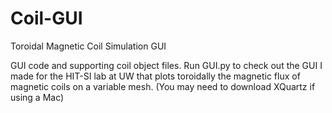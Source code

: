 Coil-GUI
========

Toroidal Magnetic Coil Simulation GUI

GUI code and supporting coil object files. Run GUI.py to check out the GUI I made for the HIT-SI lab at UW that plots toroidally the magnetic flux of magnetic coils on a variable mesh. (You may need to download XQuartz if using a Mac)
